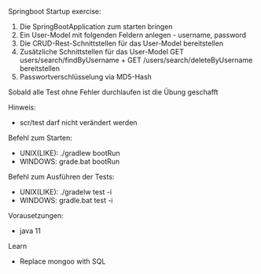 Springboot Startup exercise:

1. Die SpringBootApplication zum starten bringen 
2. Ein User-Model mit folgenden Feldern anlegen  - username, password
3. Die CRUD-Rest-Schnittstellen  für das User-Model bereitstellen
4. Zusätzliche Schnittstellen für das User-Model GET users/search/findByUsername + GET /users/search/deleteByUsername bereitstellen
5. Passwortverschlüsselung via MD5-Hash

Sobald alle Test ohne Fehler durchlaufen ist die Übung geschafft

Hinweis:
- scr/test darf nicht verändert werden

Befehl zum Starten:
- UNIX(LIKE): ./gradlew bootRun
- WINDOWS: grade.bat bootRun

Befehl zum Ausführen der Tests:
- UNIX(LIKE): ./gradelw test -i
- WINDOWS: gradle.bat test -i

Vorausetzungen:
- java 11

Learn
- Replace mongoo with SQL